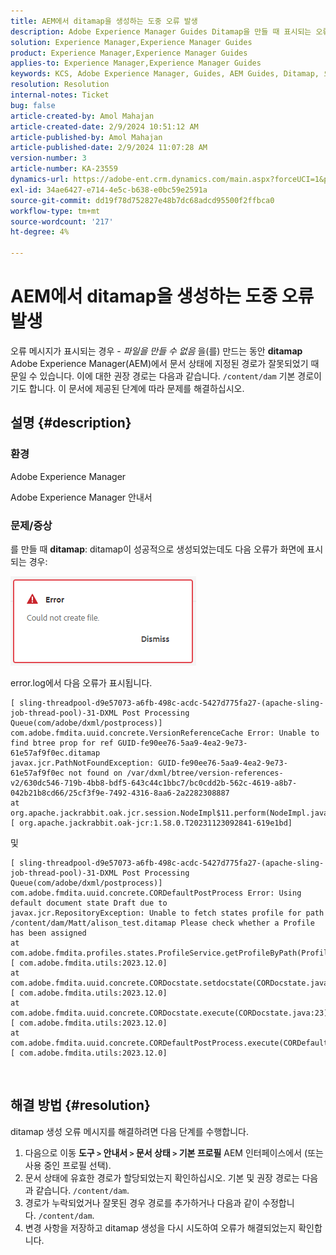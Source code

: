 ```yaml
---
title: AEM에서 ditamap을 생성하는 도중 오류 발생
description: Adobe Experience Manager Guides Ditamap을 만들 때 표시되는 오류를 해결하는 방법에 대해 알아봅니다. 유효한 경로가 할당되었는지 확인하십시오.
solution: Experience Manager,Experience Manager Guides
product: Experience Manager,Experience Manager Guides
applies-to: Experience Manager,Experience Manager Guides
keywords: KCS, Adobe Experience Manager, Guides, AEM Guides, Ditamap, 오류
resolution: Resolution
internal-notes: Ticket
bug: false
article-created-by: Amol Mahajan
article-created-date: 2/9/2024 10:51:12 AM
article-published-by: Amol Mahajan
article-published-date: 2/9/2024 11:07:28 AM
version-number: 3
article-number: KA-23559
dynamics-url: https://adobe-ent.crm.dynamics.com/main.aspx?forceUCI=1&pagetype=entityrecord&etn=knowledgearticle&id=8458f520-39c7-ee11-9079-6045bd006ce9
exl-id: 34ae6427-e714-4e5c-b638-e0bc59e2591a
source-git-commit: dd19f78d752827e48b7dc68adcd95500f2ffbca0
workflow-type: tm+mt
source-wordcount: '217'
ht-degree: 4%

---
```


# AEM에서 ditamap을 생성하는 도중 오류 발생


오류 메시지가 표시되는 경우 - *파일을 만들 수 없음* 을(를) 만드는 동안 <b>ditamap</b> Adobe Experience Manager(AEM)에서 문서 상태에 지정된 경로가 잘못되었기 때문일 수 있습니다. 이에 대한 권장 경로는 다음과 같습니다. `/content/dam` 기본 경로이기도 합니다. 이 문서에 제공된 단계에 따라 문제를 해결하십시오.

## 설명 {#description}


### <b>환경</b>

Adobe Experience Manager

Adobe Experience Manager 안내서



### <b>문제/증상</b>

를 만들 때 <b>ditamap</b>: ditamap이 성공적으로 생성되었는데도 다음 오류가 화면에 표시되는 경우:

![](assets/___8558f520-39c7-ee11-9079-6045bd006ce9___.png)



error.log에서 다음 오류가 표시됩니다.




```
[ sling-threadpool-d9e57073-a6fb-498c-acdc-5427d775fa27-(apache-sling-job-thread-pool)-31-DXML Post Processing Queue(com/adobe/dxml/postprocess)]  com.adobe.fmdita.uuid.concrete.VersionReferenceCache Error: Unable to find btree prop for ref GUID-fe90ee76-5aa9-4ea2-9e73-61e57af9f0ec.ditamap
javax.jcr.PathNotFoundException: GUID-fe90ee76-5aa9-4ea2-9e73-61e57af9f0ec not found on /var/dxml/btree/version-references-v2/630dc546-719b-4bb8-bdf5-643c44c1bbc7/bc0cdd2b-562c-4619-a8b7-042b21b8cd66/25cf3f9e-7492-4316-8aa6-2a2282308887
at org.apache.jackrabbit.oak.jcr.session.NodeImpl$11.perform(NodeImpl.java:671) [ org.apache.jackrabbit.oak-jcr:1.58.0.T20231123092841-619e1bd]
```


및




```
[ sling-threadpool-d9e57073-a6fb-498c-acdc-5427d775fa27-(apache-sling-job-thread-pool)-31-DXML Post Processing Queue(com/adobe/dxml/postprocess)]  com.adobe.fmdita.uuid.concrete.CORDefaultPostProcess Error: Using default document state Draft due to
javax.jcr.RepositoryException: Unable to fetch states profile for path /content/dam/Matt/alison_test.ditamap Please check whether a Profile has been assigned
at com.adobe.fmdita.profiles.states.ProfileService.getProfileByPath(ProfileService.java:96) [ com.adobe.fmdita.utils:2023.12.0] 
at com.adobe.fmdita.uuid.concrete.CORDocstate.setdocstate(CORDocstate.java:37) [ com.adobe.fmdita.utils:2023.12.0] 
at com.adobe.fmdita.uuid.concrete.CORDocstate.execute(CORDocstate.java:23) [ com.adobe.fmdita.utils:2023.12.0] 
at com.adobe.fmdita.uuid.concrete.CORDefaultPostProcess.execute(CORDefaultPostProcess.java:1) [ com.adobe.fmdita.utils:2023.12.0]
```

` `



## 해결 방법 {#resolution}


ditamap 생성 오류 메시지를 해결하려면 다음 단계를 수행합니다.

1. 다음으로 이동 <b>도구 `>`  안내서 `>`  문서 상태</b><b> `>`  기본 프로필</b> AEM 인터페이스에서 (또는 사용 중인 프로필 선택).
2. 문서 상태에 유효한 경로가 할당되었는지 확인하십시오. 기본 및 권장 경로는 다음과 같습니다. `/content/dam`.
3. 경로가 누락되었거나 잘못된 경우 경로를 추가하거나 다음과 같이 수정합니다. `/content/dam`.
4. 변경 사항을 저장하고 ditamap 생성을 다시 시도하여 오류가 해결되었는지 확인합니다.
